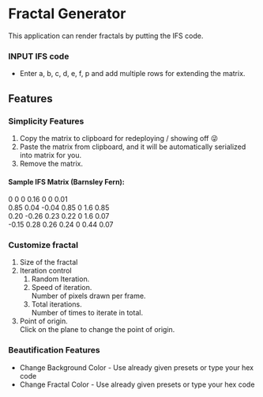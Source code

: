 # Fractal Generator
This application can render fractals by putting the IFS code.

### INPUT IFS code
- Enter a, b, c, d, e, f, p and add multiple rows for extending the matrix.

## Features

### Simplicity Features
1. Copy the matrix to clipboard for redeploying / showing off :stuck_out_tongue_winking_eye:
1. Paste the matrix from clipboard, and it will be automatically serialized into matrix for you.
1. Remove the matrix. </br>

#### <b> Sample IFS Matrix (Barnsley Fern): </b><br>
0 0 0 0.16 0 0 0.01 <br>
0.85 0.04 -0.04 0.85 0 1.6 0.85 <br>
0.20 -0.26 0.23 0.22 0 1.6 0.07 <br>
-0.15 0.28 0.26 0.24 0 0.44 0.07

### Customize fractal
1. Size of the fractal
1. Iteration control
   1. Random Iteration.
   1. Speed of iteration. <br>
   Number of pixels drawn per frame.
   1. Total iterations. <br>
   Number of times to iterate in total.
1. Point of origin. <br>
Click on the plane to change the point of origin.

### Beautification Features
- Change Background Color - Use already given presets or type your hex code
- Change Fractal Color - Use already given presets or type your hex code
